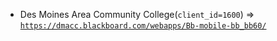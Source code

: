  - Des Moines Area Community College(`client_id=1600`) => [`https://dmacc.blackboard.com/webapps/Bb-mobile-bb_bb60/`](https://dmacc.blackboard.com/webapps/Bb-mobile-bb_bb60/)
